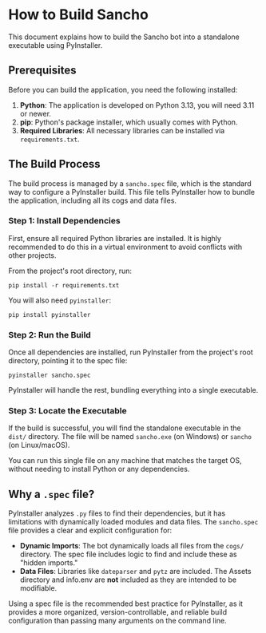 # How to Build Sancho

This document explains how to build the Sancho bot into a standalone executable using PyInstaller.

## Prerequisites

Before you can build the application, you need the following installed:

1.  **Python**: The application is developed on Python 3.13, you will need 3.11 or newer.
2.  **pip**: Python's package installer, which usually comes with Python.
3.  **Required Libraries**: All necessary libraries can be installed via `requirements.txt`.

## The Build Process

The build process is managed by a `sancho.spec` file, which is the standard way to configure a PyInstaller build. This file tells PyInstaller how to bundle the application, including all its cogs and data files.

### Step 1: Install Dependencies

First, ensure all required Python libraries are installed. It is highly recommended to do this in a virtual environment to avoid conflicts with other projects.

From the project's root directory, run:
```
pip install -r requirements.txt
```
You will also need `pyinstaller`:
```
pip install pyinstaller
```

### Step 2: Run the Build

Once all dependencies are installed, run PyInstaller from the project's root directory, pointing it to the spec file:

```
pyinstaller sancho.spec
```

PyInstaller will handle the rest, bundling everything into a single executable.

### Step 3: Locate the Executable

If the build is successful, you will find the standalone executable in the `dist/` directory. The file will be named `sancho.exe` (on Windows) or `sancho` (on Linux/macOS).

You can run this single file on any machine that matches the target OS, without needing to install Python or any dependencies.

## Why a `.spec` file?

PyInstaller analyzes `.py` files to find their dependencies, but it has limitations with dynamically loaded modules and data files. The `sancho.spec` file provides a clear and explicit configuration for:

-   **Dynamic Imports**: The bot dynamically loads all files from the `cogs/` directory. The spec file includes logic to find and include these as "hidden imports."
-   **Data Files**: Libraries like `dateparser` and `pytz` are included. The Assets directory and info.env are **not** included as they are intended to be modifiable.

Using a spec file is the recommended best practice for PyInstaller, as it provides a more organized, version-controllable, and reliable build configuration than passing many arguments on the command line.
